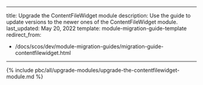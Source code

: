   
---
title: Upgrade the ContentFileWidget module
description: Use the guide to update versions to the newer ones of the ContentFileWidget module.
last_updated: May 20, 2022
template: module-migration-guide-template
redirect_from:
  - /docs/scos/dev/module-migration-guides/migration-guide-contentfilewidget.html
---

{% include pbc/all/upgrade-modules/upgrade-the-contentfilewidget-module.md %} <!-- To edit, see /_includes/pbc/all/upgrade-modules/upgrade-the-contentfilewidget-module.md -->
